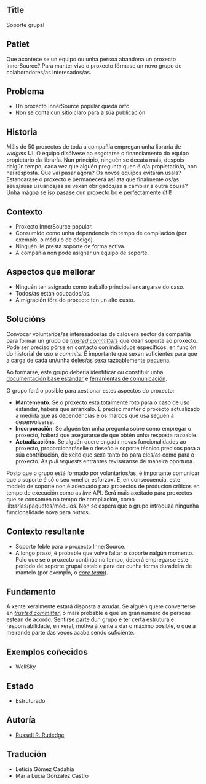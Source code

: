 ## Title

Soporte grupal

## Patlet

Que acontece se un equipo ou unha persoa abandona un proxecto InnerSource? Para manter vivo o proxecto fórmase un novo grupo de colaboradores/as interesados/as.

## Problema

* Un proxecto InnerSource popular queda orfo.
* Non se conta cun sitio claro para a súa publicación.

## Historia

Máis de 50 proxectos de toda a compañía empregan unha libraría de *widgets* UI. O equipo disólvese ao esgotarse o financiamento do equipo propietario da libraría. Nun principio, ninguén se decata mais, despois dalgún tempo, cada vez que alguén pregunta quen é o/a propietario/a, non hai resposta. Que vai pasar agora? Os novos equipos evitarán usala? Estancarase o proxecto e permanecerá así ata que finalmente os/as seus/súas usuarios/as se vexan obrigados/as a cambiar a outra cousa? Unha mágoa se iso pasase cun proxecto bo e perfectamente útil!

## Contexto

* Proxecto InnerSource popular.
* Consumido como unha dependencia do tempo de compilación (por exemplo, o módulo de código).
* Ninguén lle presta soporte de forma activa.
* A compañía non pode asignar un equipo de soporte.

## Aspectos que mellorar

* Ninguén ten asignado como traballo principal encargarse do caso.
* Todos/as están ocupados/as.
* A migración fóra do proxecto ten un alto custo.

## Solucións

Convocar voluntarios/as interesados/as de calquera sector da compañía para formar un grupo de [*trusted committers*](./trusted-committer.md) que dean soporte ao proxecto. Pode ser preciso pórse en contacto con individuos específicos, en función do historial de uso e *commits*. É importante que sexan suficientes para que a carga de cada un/unha deles/as sexa razoablemente pequena.

Ao formarse, este grupo debería identificar ou constituír unha [documentación base estándar](./base-documentation.md) e [ferramentas de comunicación](./communication-tooling.md).

O grupo fará o posible para xestionar estes aspectos do proxecto:

* **Mantemento**. Se o proxecto está totalmente roto para o caso de uso estándar, haberá que arranxalo. É preciso manter o proxecto actualizado a medida que as dependencias e os marcos que usa seguen a desenvolverse.
* **Incorporación**. Se alguén ten unha pregunta sobre como empregar o proxecto, haberá que asegurarse de que obtén unha resposta razoable.
* **Actualizacións**. Se alguén quere engadir novas funcionalidades ao proxecto, proporcionaráselle o deseño e soporte técnico precisos para a súa contribución, de xeito que sexa tanto bo para eles/as como para o proxecto. As *pull requests* entrantes revisaranse de maneira oportuna.

Posto que o grupo está formado por voluntarios/as, é importante comunicar que o soporte é só o seu «mellor esforzo». E, en consecuencia, este modelo de soporte non é adecuado para proxectos de produción críticos en tempo de execución como as *live* API. Será máis axeitado para proxectos que se consomen no tempo de compilación, como librarías/paquetes/módulos. Non se espera que o grupo introduza ningunha funcionalidade nova para outros.

## Contexto resultante

* Soporte feble para o proxecto InnerSource.
* A longo prazo, é probable que volva faltar o soporte nalgún momento. Polo que se o proxecto continúa no tempo, deberá empregarse este período de soporte grupal estable para dar cunha forma duradeira de mantelo (por exemplo, o [*core team*](./core-team.md)).

## Fundamento

A xente xeralmente estará disposta a axudar. Se alguén quere converterse en [*trusted committer*](./trusted-committer.md), o máis probable é que un gran número de persoas estean de acordo. Sentirse parte dun grupo e ter certa estrutura e responsabilidade, en xeral, motiva á xente a dar o máximo posible, o que a meirande parte das veces acaba sendo suficiente.

## Exemplos coñecidos

* WellSky

## Estado

* Estruturado

## Autoría

* [Russell R. Rutledge](https://github.com/rrrutledge)

## Tradución

- Leticia Gómez Cadahía
- María Lucía González Castro
